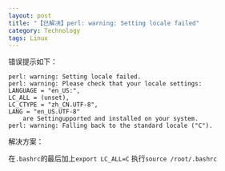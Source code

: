 ```yaml
---
layout: post
title: "【已解决】perl: warning: Setting locale failed"
category: Technology
tags: Linux
---
```


错误提示如下：

    perl: warning: Setting locale failed.
    perl: warning: Please check that your locale settings:
    LANGUAGE = "en_US:",
    LC_ALL = (unset),
    LC_CTYPE = "zh_CN.UTF-8",
    LANG = "en_US.UTF-8"
        are Settingupported and installed on your system.
    perl: warning: Falling back to the standard locale ("C").


解决方案：

在`.bashrc`的最后加上`export LC_ALL=C`
执行`source /root/.bashrc`
